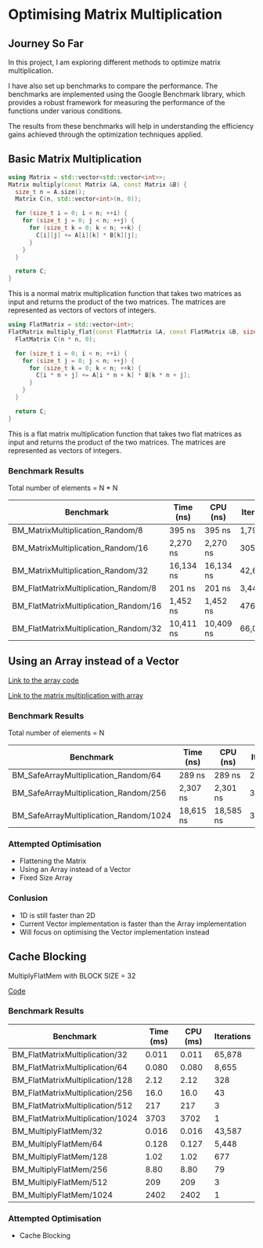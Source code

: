 # Optimising Matrix Multiplication
## Journey So Far

In this project, I am exploring different methods to optimize matrix multiplication.

I have also set up benchmarks to compare the performance. The benchmarks are implemented using the Google Benchmark library, which provides a robust framework for measuring the performance of the functions under various conditions.

The results from these benchmarks will help in understanding the efficiency gains achieved through the optimization techniques applied.

## Basic Matrix Multiplication

```cpp
using Matrix = std::vector<std::vector<int>>;
Matrix multiply(const Matrix &A, const Matrix &B) {
  size_t n = A.size();
  Matrix C(n, std::vector<int>(n, 0));

  for (size_t i = 0; i < n; ++i) {
    for (size_t j = 0; j < n; ++j) {
      for (size_t k = 0; k < n; ++k) {
        C[i][j] += A[i][k] * B[k][j];
      }
    }
  }

  return C;
}
```
This is a normal matrix multiplication function that takes two matrices as input and returns the product of the two matrices. The matrices are represented as vectors of vectors of integers.

```cpp
using FlatMatrix = std::vector<int>;
FlatMatrix multiply_flat(const FlatMatrix &A, const FlatMatrix &B, size_t n) {
  FlatMatrix C(n * n, 0);

  for (size_t i = 0; i < n; ++i) {
    for (size_t j = 0; j < n; ++j) {
      for (size_t k = 0; k < n; ++k) {
        C[i * n + j] += A[i * n + k] * B[k * n + j];
      }
    }
  }

  return C;
}
```
This is a flat matrix multiplication function that takes two flat matrices as input and returns the product of the two matrices. The matrices are represented as vectors of integers.

### Benchmark Results

Total number of elements = N * N

| Benchmark                             | Time (ns) | CPU (ns)  | Iterations |
| ------------------------------------- | --------- | --------- | ---------- |
| BM_MatrixMultiplication_Random/8      | 395 ns    | 395 ns    | 1,795,230  |
| BM_MatrixMultiplication_Random/16     | 2,270 ns  | 2,270 ns  | 305,677    |
| BM_MatrixMultiplication_Random/32     | 16,134 ns | 16,134 ns | 42,623     |
| BM_FlatMatrixMultiplication_Random/8  | 201 ns    | 201 ns    | 3,445,345  |
| BM_FlatMatrixMultiplication_Random/16 | 1,452 ns  | 1,452 ns  | 476,767    |
| BM_FlatMatrixMultiplication_Random/32 | 10,411 ns | 10,409 ns | 66,010     |

## Using an Array instead of a Vector
[Link to the array code](include/SafeArray.h)

[Link to the matrix multiplication with array](src/SafeArray.cpp)

### Benchmark Results

Total number of elements = N

| Benchmark                              | Time (ns) | CPU (ns)  | Iterations |
| -------------------------------------- | --------- | --------- | ---------- |
| BM_SafeArrayMultiplication_Random/64   | 289 ns    | 289 ns    | 2,451,525  |
| BM_SafeArrayMultiplication_Random/256  | 2,307 ns  | 2,301 ns  | 308,611    |
| BM_SafeArrayMultiplication_Random/1024 | 18,615 ns | 18,585 ns | 36,599     |

### Attempted Optimisation

- Flattening the Matrix
- Using an Array instead of a Vector
- Fixed Size Array

### Conlusion

- 1D is still faster than 2D
- Current Vector implementation is faster than the Array implementation
- Will focus on optimising the Vector implementation instead

## Cache Blocking 

MultiplyFlatMem with BLOCK SIZE = 32

[Code](src/MemoryAllocation.cpp)

### Benchmark Results

| Benchmark                        | Time (ms) | CPU (ms) | Iterations |
| -------------------------------- | --------- | -------- | ---------- |
| BM_FlatMatrixMultiplication/32   | 0.011     | 0.011    | 65,878     |
| BM_FlatMatrixMultiplication/64   | 0.080     | 0.080    | 8,655      |
| BM_FlatMatrixMultiplication/128  | 2.12      | 2.12     | 328        |
| BM_FlatMatrixMultiplication/256  | 16.0      | 16.0     | 43         |
| BM_FlatMatrixMultiplication/512  | 217       | 217      | 3          |
| BM_FlatMatrixMultiplication/1024 | 3703      | 3702     | 1          |
| BM_MultiplyFlatMem/32            | 0.016     | 0.016    | 43,587     |
| BM_MultiplyFlatMem/64            | 0.128     | 0.127    | 5,448      |
| BM_MultiplyFlatMem/128           | 1.02      | 1.02     | 677        |
| BM_MultiplyFlatMem/256           | 8.80      | 8.80     | 79         |
| BM_MultiplyFlatMem/512           | 209       | 209      | 3          |
| BM_MultiplyFlatMem/1024          | 2402      | 2402     | 1          |

### Attempted Optimisation

- Cache Blocking
